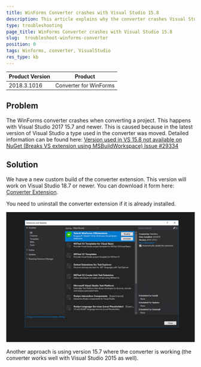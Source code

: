 ```yaml
---
title: WinForms Converter crashes with Visual Studio 15.8
description: This article explains why the converter crashes Visual Studio
type: troubleshooting
page_title: WinForms Converter crashes with Visual Studio 15.8
slug:  troubleshoot-winforms-converter
position: 0
tags: Winforms, converter, VisualStudio
res_type: kb
---
```


|Product Version|Product|
|----|----|
|2018.3.1016|Converter for WinForms| 

## Problem

The WinForms converter crashes when converting a project. This happens with Visual Studio 2017 15.7 and newer. This is caused because in the latest version of Visual Studio a type used in the converter was moved. Detailed information can be found here: [Version used in VS 15.8 not available on NuGet (Breaks VS extension using MSBuildWorkspace) Issue #29334](https://github.com/dotnet/roslyn/issues/29334)

## Solution

We have a new custom build of the converter extension. This version will work on Visual Studio 18.7 or newer. You can download it form here: [Converter Extension](https://www.telerik.com/docs/default-source/ui-for-winforms/telerik-wincontrols-converter-vspackage-vsix.zip?sfvrsn=f91dc85c_2).  

You need to uninstall the converter extension if it is already installed.

![converter-exception 001](images/converter-exception001.png)

Another approach is using version 15.7 where the converter is working (the converter works well with Visual Studio 2015 as well). 